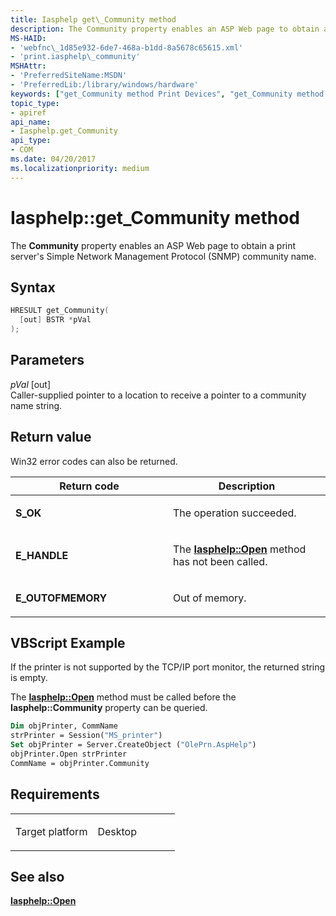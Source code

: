 ```yaml
---
title: Iasphelp get\_Community method
description: The Community property enables an ASP Web page to obtain a print server's Simple Network Management Protocol (SNMP) community name.
MS-HAID:
- 'webfnc\_1d85e932-6de7-468a-b1dd-8a5678c65615.xml'
- 'print.iasphelp\_community'
MSHAttr:
- 'PreferredSiteName:MSDN'
- 'PreferredLib:/library/windows/hardware'
keywords: ["get_Community method Print Devices", "get_Community method Print Devices , Iasphelp interface", "Iasphelp interface Print Devices , get_Community method"]
topic_type:
- apiref
api_name:
- Iasphelp.get_Community
api_type:
- COM
ms.date: 04/20/2017
ms.localizationpriority: medium
---
```


# Iasphelp::get\_Community method

The **Community** property enables an ASP Web page to obtain a print server's Simple Network Management Protocol (SNMP) community name.

## Syntax

```cpp
HRESULT get_Community(
  [out] BSTR *pVal
);
```

## Parameters

*pVal* \[out\]  
Caller-supplied pointer to a location to receive a pointer to a community name string.

## Return value

Win32 error codes can also be returned.

<table>
<colgroup>
<col width="50%" />
<col width="50%" />
</colgroup>
<thead>
<tr class="header">
<th>Return code</th>
<th>Description</th>
</tr>
</thead>
<tbody>
<tr class="odd">
<td><strong>S_OK</strong></td>
<td><p>The operation succeeded.</p></td>
</tr>
<tr class="even">
<td><strong>E_HANDLE</strong></td>
<td><p>The <a href="iasphelp-open.md" data-raw-source="[&lt;strong&gt;Iasphelp::Open&lt;/strong&gt;](iasphelp-open.md)"><strong>Iasphelp::Open</strong></a> method has not been called.</p></td>
</tr>
<tr class="odd">
<td><strong>E_OUTOFMEMORY</strong></td>
<td><p>Out of memory.</p></td>
</tr>
</tbody>
</table>

## VBScript Example

If the printer is not supported by the TCP/IP port monitor, the returned string is empty.

The [**Iasphelp::Open**](iasphelp-open.md) method must be called before the **Iasphelp::Community** property can be queried.

```vb
Dim objPrinter, CommName
strPrinter = Session("MS_printer")
Set objPrinter = Server.CreateObject ("OlePrn.AspHelp")
objPrinter.Open strPrinter
CommName = objPrinter.Community
```

## Requirements

<table>
<colgroup>
<col width="50%" />
<col width="50%" />
</colgroup>
<tbody>
<tr class="odd">
<td><p>Target platform</p></td>
<td>Desktop</td>
</tr>
</tbody>
</table>

## See also

[**Iasphelp::Open**](iasphelp-open.md)
